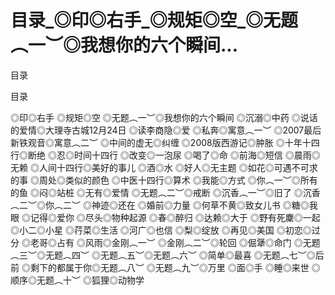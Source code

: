 # 目录_◎印◎右手_◎规矩◎空_◎无题︵一︶◎我想你的六个瞬间...

目录

目录

◎印◎右手 ◎规矩◎空 ◎无题︵一︶◎我想你的六个瞬间 ◎沉溺◎中药 ◎说话的爱情◎大理寺古城12月24日 ◎读李商隐◎爱 ◎私奔◎寓意︵一︶ ◎2007最后新铁观音◎寓意︵二︶ ◎中间的虚无◎纠缠 ◎2008版西游记◎肿胀 ◎十年十四行◎断绝 ◎忍◎时间十四行 ◎改变◎一泡尿 ◎喝了◎命 ◎前海◎短信 ◎晨雨◎无赖 ◎人间十四行◎美好的事儿 ◎酒◎水 ◎好人◎无主题 ◎如花◎可遇不可求的事 ◎周处◎类似的颜色 ◎中医十四行◎算术 ◎我能◎方式 ◎你︵一︶◎所有的鱼 ◎闷◎站桩 ◎无有◎爱情 ◎无题︵二︶◎戒断 ◎沉香︵一︶◎旧了 ◎沉香︵二︶◎你︵二︶ ◎神迹◎还在 ◎婚前◎力量 ◎何草不黄◎致女儿书 ◎糖◎我眼 ◎记得◎爱你 ◎尽头◎物种起源 ◎春◎醉归 ◎达赖◎大于 ◎野有死麇◎一起 ◎小二◎小星 ◎荇菜◎生活 ◎河广◎也信 ◎梨◎绽放 ◎再见◎美国 ◎初恋◎过分 ◎老哥◎占有 ◎风雨◎金刚︵一︶ ◎金刚︵二︶◎轮回 ◎倔犟◎命门 ◎无题︵三︶◎无题︵四︶ ◎无题︵五︶◎无题︵六︶ ◎简单◎最喜 ◎无题︵七︶◎后前 ◎剩下的都属于你◎无题︵八︶ ◎无题︵九︶◎万里 ◎面◎手 ◎睡◎来世 ◎顺序◎无题︵十︶ ◎狐狸◎动物学